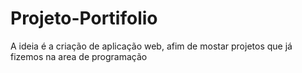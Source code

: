 # Projeto-Portifolio
  A ideia é a criação de aplicação web, afim de mostar projetos que já fizemos na area de programação
